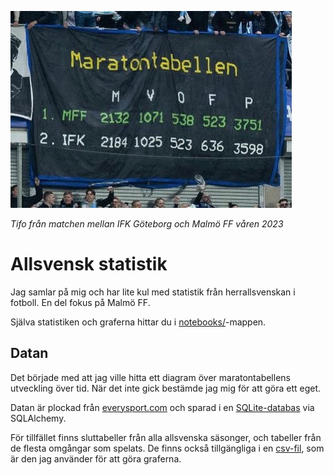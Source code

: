 ![Maratontabellen-tifo](img/maratontabellen_tifo.jpg)

*Tifo från matchen mellan IFK Göteborg och Malmö FF våren 2023*

# Allsvensk statistik
Jag samlar på mig och har lite kul med statistik från herrallsvenskan i fotboll. En del fokus på Malmö FF.

Själva statistiken och graferna hittar du i [notebooks/](notebooks)-mappen.

## Datan
Det började med att jag ville hitta ett diagram över maratontabellens utveckling över tid. När det inte gick bestämde jag mig för att göra ett eget.

Datan är plockad från [everysport.com](https://everysport.com) och sparad i en [SQLite-databas](data/allsvenskan.db) via SQLAlchemy.

För tillfället finns sluttabeller från alla allsvenska säsonger, och tabeller från de flesta omgångar som spelats. De finns också tillgängliga i en [csv-fil](data/allsvenskan.csv), som är den jag använder för att göra graferna.